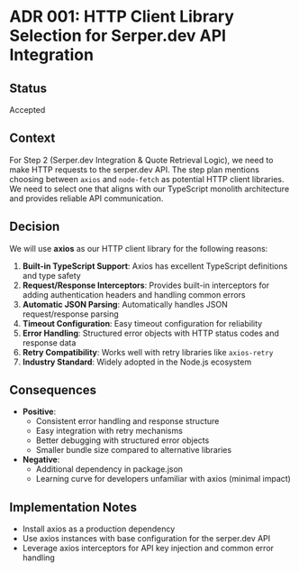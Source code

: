 # ADR 001: HTTP Client Library Selection for Serper.dev API Integration

## Status
Accepted

## Context
For Step 2 (Serper.dev Integration & Quote Retrieval Logic), we need to make HTTP requests to the serper.dev API. The step plan mentions choosing between `axios` and `node-fetch` as potential HTTP client libraries. We need to select one that aligns with our TypeScript monolith architecture and provides reliable API communication.

## Decision
We will use **axios** as our HTTP client library for the following reasons:

1. **Built-in TypeScript Support**: Axios has excellent TypeScript definitions and type safety
2. **Request/Response Interceptors**: Provides built-in interceptors for adding authentication headers and handling common errors
3. **Automatic JSON Parsing**: Automatically handles JSON request/response parsing
4. **Timeout Configuration**: Easy timeout configuration for reliability
5. **Error Handling**: Structured error objects with HTTP status codes and response data
6. **Retry Compatibility**: Works well with retry libraries like `axios-retry`
7. **Industry Standard**: Widely adopted in the Node.js ecosystem

## Consequences
- **Positive**: 
  - Consistent error handling and response structure
  - Easy integration with retry mechanisms
  - Better debugging with structured error objects
  - Smaller bundle size compared to alternative libraries
- **Negative**: 
  - Additional dependency in package.json
  - Learning curve for developers unfamiliar with axios (minimal impact)

## Implementation Notes
- Install axios as a production dependency
- Use axios instances with base configuration for the serper.dev API
- Leverage axios interceptors for API key injection and common error handling